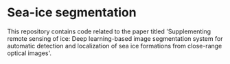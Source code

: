 # Sea-ice segmentation 

This repository contains code related to the paper titled 'Supplementing remote sensing of ice: Deep learning-based image segmentation system for automatic detection and localization of sea ice formations from close-range optical images'. 
